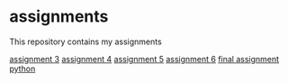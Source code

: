 # assignments
This repository contains my assignments

[assignment 3](https://github.com/FKocak5858/assignments/blob/master/assignment3%20(2).ipynb)
[assignment 4](https://github.com/FKocak5858/assignments/blob/master/assignment%204.ipynb)
[assignment 5](https://github.com/FKocak5858/assignments/blob/master/Graded_assignment1%20R.ipynb)
[assignment 6](https://github.com/FKocak5858/assignments/blob/master/Graded_assignment_2.ipynb)
[final assignment python](https://github.com/FKocak5858/assignments/blob/master/exam_june_7_2018%20Furkan%20Kocak%20(1).ipynb)
